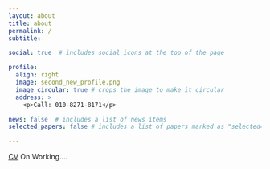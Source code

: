 ```yaml
---
layout: about
title: about
permalink: /
subtitle: 

social: true  # includes social icons at the top of the page

profile:
  align: right
  image: second_new_profile.png
  image_circular: true # crops the image to make it circular
  address: >
    <p>Call: 010-8271-8171</p>    

news: false  # includes a list of news items
selected_papers: false # includes a list of papers marked as "selected={true}"

---
```


[CV](assets/pdf/example_pdf.pdf)
On Working....
